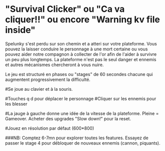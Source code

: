 # "Survival Clicker" ou "Ca va cliquer!!" ou encore "Warning kv file inside"

  Spelunky s'est perdu sur son chemin et a atteri sur votre plateforme. Vous pouvez la laisser conduire le personnage à une mort certaine ou vous pouvez aider notre compagnon à collecter de l'or afin de l'aider à survivre un peu plus longtemps.
  La plateforme n'est pas le seul danger et ennemis et autres mécanismes chercheront à vous nuire.
  
 Le jeu est structuré en phases ou "stages" de 60 secondes chacune qui augmentent progressivement la difficulté. 
 
#Se joue au clavier et à la souris.

#Touches q d pour déplacer le personnage
#Cliquer sur les ennemis pour les blesser

#La jauge à gauche donne une idée de la vitesse de la plateforme. Pleine = Gameover. Acheter des upgrades "Slow down!" pour la reset.

#Jouez en résolution par défaut (600*800)

###NB: Comptez 6-7mn pour explorer toutes les features. Essayez de passer le stage 4 pour débloquer de nouveaux ennemis (cannon, piquants).
